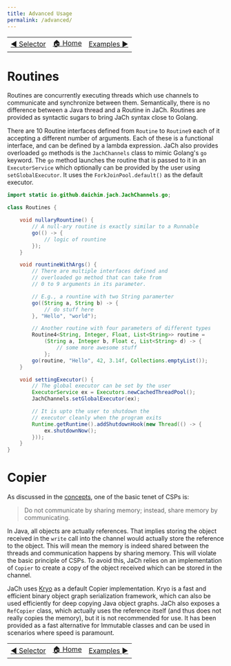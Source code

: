 ```yaml
---
title: Advanced Usage
permalink: /advanced/
---
```


<table style="width: 100%;">
  <tr>
    <td style="text-align: left;"><a href="/jach/selector">&#x25C0; Selector</a></td>
    <td style="text-align: center;"><a href="/jach/index">&#x1F3E0; Home </a></td>
    <td style="text-align: right;"><a href="/jach/examples">Examples &#x25BA;</a></td>
  </tr>
</table>


# Routines

Routines are concurrently executing threads which use channels to communicate and synchronize
between them. Semantically, there is no difference between a Java thread and a Routine in JaCh.
Routines are provided as syntactic sugars to bring JaCh syntax close to Golang.

There are 10 Routine interfaces defined from `Routine` to `Routine9` each of it accepting a
different number of arguments. Each of these is a functional interface, and can be defined by a
lambda expression. JaCh also provides overloaded `go` methods is the `JachChannels` class to mimic
Golang's `go` keyword. The `go` method launches the routine that is passed to it in an
`ExecutorService` which optionally can be provided by the user using `setGlobalExecutor`. It uses
the `ForkJoinPool.default()` as the default executor.

```java
import static io.github.daichim.jach.JachChannels.go;

class Routines {

    void nullaryRountine() {
        // A null-ary routine is exactly similar to a Runnable
        go(() -> {
            // logic of rountine
        });
    }

    void rountineWithArgs() {
        // There are multiple interfaces defined and 
        // overloaded go method that can take from
        // 0 to 9 arguments in its parameter.

        // E.g., a rountine with two String paramerter
        go((String a, String b) -> {
            // do stuff here
        }, "Hello", "world");

        // Another routine with four parameters of different types
        Routine4<String, Integer, Float, List<String>> routine =
            (String a, Integer b, Float c, List<String> d) -> {
                // some more awesome stuff
            };
        go(routine, "Hello", 42, 3.14f, Collections.emptyList());
    }

    void settingExecutor() {
        // The global executor can be set by the user
        ExecutorService ex = Executors.newCachedThreadPool();
        JachChannels.setGlobalExecutor(ex);

        // It is upto the user to shutdown the 
        // executor cleanly when the program exits
        Runtime.getRuntime().addShutdownHook(new Thread(() -> {
            ex.shutdownNow();
        }));
    }
}

```

# Copier

As discussed in the [concepts](/concepts/), one of the basic tenet of CSPs is:
> Do not communicate by sharing memory; instead, share memory by communicating.

In Java, all objects are actually references. That implies storing the object received in
the `write` call into the channel would actually store the reference to the object. This will mean
the memory is indeed shared between the threads and communication happens by sharing memory. This
will violate the basic principle of CSPs. To avoid this, JaCh relies on an implementation of
`Copier` to create a copy of the object received which can be stored in the channel.

JaCh uses [Kryo](https://github.com/EsotericSoftware/kryo) as a default Copier implementation. Kryo
is a fast and efficient binary object graph serialization framework, which can also be used
efficiently for deep copying Java object graphs. JaCh also exposes a `RefCopier` class, which
actually uses the reference itself (and thus does not really copies the memory), but it is not
recommended for use. It has been provided as a fast alternative for Immutable classes and can be
used in scenarios where speed is paramount.


<table style="width: 100%;">
  <tr>
    <td style="text-align: left;"><a href="/jach/selector">&#x25C0; Selector</a></td>
    <td style="text-align: center;"><a href="/jach/index">&#x1F3E0; Home </a></td>
    <td style="text-align: right;"><a href="/jach/examples">Examples &#x25BA;</a></td>
  </tr>
</table>